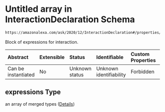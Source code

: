 # Untitled array in InteractionDeclaration Schema

```txt
https://amazonalexa.com/ask/2020/12/InteractionDeclaration#/properties/expressions
```

Block of expressions for interaction.

| Abstract            | Extensible | Status         | Identifiable            | Custom Properties | Additional Properties | Access Restrictions | Defined In                                                                                       |
| :------------------ | :--------- | :------------- | :---------------------- | :---------------- | :-------------------- | :------------------ | :----------------------------------------------------------------------------------------------- |
| Can be instantiated | No         | Unknown status | Unknown identifiability | Forbidden         | Allowed               | none                | [InteractionDeclaration.json*](../../schemas/InteractionDeclaration.json "open original schema") |

## expressions Type

an array of merged types ([Details](interactiondeclaration-properties-expressions-items.md))
